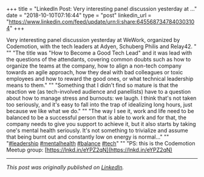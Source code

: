 +++
title = "LinkedIn Post: Very interesting panel discussion yesterday at ..."
date = "2018-10-10T07:16:44"
type = "post"
linkedin_url = "https://www.linkedin.com/feed/update/urn:li:share:6455687347840303104"
+++

Very interesting panel discussion yesterday at WeWork, organized by Codemotion, with the tech leaders at Adyen, Schuberg Philis and Relay42. "
""
"The title was "How to Become a Good Tech Lead" and it was lead with the questions of the attendants, covering common doubts such as how to organize the teams at the company, how to align a non-tech company towards an agile approach, how they deal with bad colleagues or toxic employees and how to reward the good ones, or what technical leadership means to them."
""
"Something that I didn't find so mature is that the reaction we (as tech-involved audience and panellists) have to a question about how to manage stress and burnouts: we laugh. I think that's not taken too seriously, and it's easy to fall into the trap of idealizing long hours, just because we like what we do."
""
"The way I see it, work and life need to be balanced to be a successful person that is able to work and for that, the company needs to give you support to achieve it, but it also starts by taking one's mental health seriously. It's not something to trivialize and assume that being burnt out and constantly low on energy is normal..."
""
"[#leadership](https://www.linkedin.com/feed/hashtag/leadership) [#mentalhealth](https://www.linkedin.com/feed/hashtag/mentalhealth) [#balance](https://www.linkedin.com/feed/hashtag/balance) [#tech](https://www.linkedin.com/feed/hashtag/tech)"
""
"PS: this is the Codemotion Meetup group: [https://lnkd.in/eYPZ2qN](https://lnkd.in/eYPZ2qN)

---

*This post was originally published on [LinkedIn](https://www.linkedin.com/in/adrianmoreno/recent-activity/all/).*